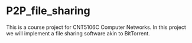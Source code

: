 # P2P_file_sharing

This is a course project for CNT5106C Computer Networks.
In this project we will implement a file sharing software akin to BitTorrent.
